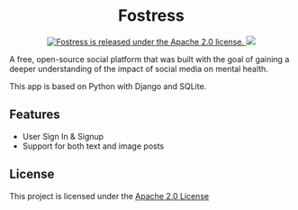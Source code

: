 <h1 align="center">
    Fostress
</h1>
<p align="center">
<a href="https://github.com/ameliiams/Fostress/blob/main/LICENSE">
    <img src="https://img.shields.io/badge/license-Apache--2.0-blue.svg"alt="Fostress is released under the Apache 2.0 license." />
    <img src="https://img.shields.io/github/last-commit/ameliiams/fostress">
</a>
</p>

A free, open-source social platform that was built with the goal of gaining a deeper understanding of the impact of social media on mental health. 

This app is based on Python with Django and SQLite. 

## Features
* User Sign In & Signup
* Support for both text and image posts

## License
This project is licensed under the [Apache 2.0 License](https://github.com/ameliiams/Fostress/blob/main/LICENSE)